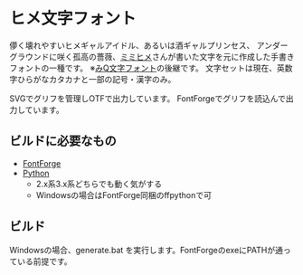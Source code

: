 ﻿# ヒメ文字フォント

儚く壊れやすいヒメギャルアイドル、あるいは酒ギャルプリンセス、
アンダーグラウンドに咲く孤高の薔薇、[ミミヒメ](https://twitter.com/mimini_hokuro)さんが書いた文字を元に作成した手書きフォントの一種です。
※[みQ文字フォント](https://github.com/kazy111/MiQglyph)の後継です。
文字セットは現在、英数字ひらがなカタカナと一部の記号・漢字のみ。

SVGでグリフを管理しOTFで出力しています。
FontForgeでグリフを読込んで出力しています。

## ビルドに必要なもの
- [FontForge](https://fontforge.github.io/)
- [Python](https://www.python.org/)
    - 2.x系3.x系どちらでも動く気がする
    - Windowsの場合はFontForge同梱のffpythonで可

## ビルド
Windowsの場合、generate.bat を実行します。FontForgeのexeにPATHが通っている前提です。

